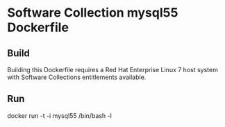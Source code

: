 Software Collection mysql55 Dockerfile
===================

Build
-----

Building this Dockerfile requires a Red Hat Enterprise Linux 7 host
system with Software Collections entitlements available.

Run
---

docker run -t -i mysql55 /bin/bash -l